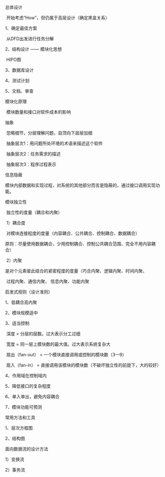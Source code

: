 总体设计

​		开始考虑“How”，但仍属于高层设计（确定黑盒关系）

1、确定最佳方案

​		从DFD出发进行任务分解

2、结构设计 —— 模块化思想

​		HIPO图

3、数据库设计

4、测试计划

5、文档、审查



模块化原理

​		模块数量和接口对软件成本的影响

抽象

​		忽略细节，分层理解问题，自顶向下层层加细

​		抽象层次1：用问题所处环境的术语来描述这个软件

​		抽象层次2：任务需求的描述

​		抽象层次3：程序过程表示

信息隐蔽

​		模块内部数据和实现过程，对系统的其他部分而言是隐蔽的，通过接口调用实现功能。

模块独立性

​		独立性的度量（耦合和内聚）

​		1）耦合度

​				对模块连接程度的度量（内容耦合、公共耦合、控制耦合、数据耦合）

​		原则：尽量使用数据耦合，少用控制耦合、控制公共耦合范围、完全不用内容耦合）

​		2）内聚

​				是对个元素彼此结合的紧密程度的度量（巧合内聚、逻辑内聚、时间内聚、

​				过程内聚、通信内聚、	信息内聚、功能内聚

启发式规则（设计准则）

1、低耦合高内聚

2、模块规模适中

3、适当控制

​		深度 = 分层的层数。过大表示分工过细

​		宽度 = 同一层上模块数的最大值。过大表示系统复杂大

​			扇出（fan-out） = 一个模块直接调用或控制的模块数（3—9）

​			扇入（fan-in） = 直接调用该模块的模块数（不破坏独立性的前提下，大的较好）

4、作用域在控制域内

5、降低接口的复杂程度

6、单入单出，避免内容耦合

7、模块功能可预测



常用方法和工具

1、层次方框图

2、结构图



面向数据流的设计方法

1）变换流

2）事务流